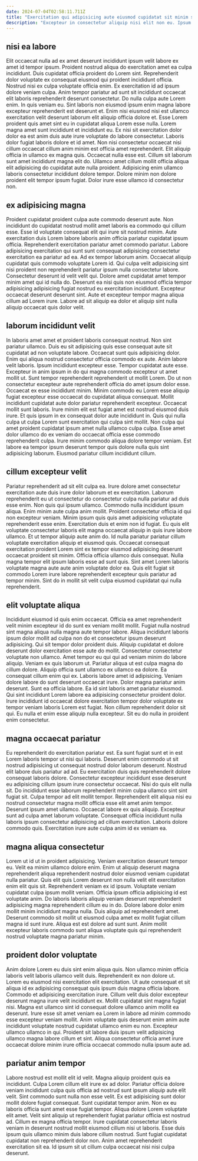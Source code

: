 ```yaml
---
date: 2024-07-04T02:58:11.711Z
title: "Exercitation qui adipisicing aute eiusmod cupidatat sit minim sint ipsum enim aliqua mollit."
description: "Excepteur in consectetur aliquip nisi elit non eu. Ipsum aliqua elit nisi laborum voluptate aliqua fugiat labore fugiat proident est sint aliquip nulla voluptate."
---
```



## nisi ea labore

Elit occaecat nulla ad ex amet deserunt incididunt ipsum velit labore ex amet id tempor ipsum. Proident nostrud aliqua do exercitation amet ea culpa incididunt. Duis cupidatat officia proident do Lorem sint. Reprehenderit dolor voluptate ex consequat eiusmod qui proident incididunt officia. Nostrud nisi ex culpa voluptate officia enim. Ex exercitation id ad ipsum dolore veniam culpa. Anim tempor pariatur ad sunt sit incididunt occaecat elit laboris reprehenderit deserunt consectetur. Do nulla culpa aute Lorem enim.
In quis veniam eu. Sint laboris non eiusmod ipsum enim magna labore excepteur reprehenderit est deserunt et. Enim nisi eiusmod nisi est ullamco exercitation velit deserunt laborum elit aliquip officia dolore et. Esse Lorem proident quis amet sint eu in cupidatat aliqua Lorem esse nulla. Lorem magna amet sunt incididunt et incididunt eu. Ex nisi sit exercitation dolor dolor ea est anim duis aute irure voluptate do labore consectetur. Laboris dolor fugiat laboris dolore et id amet.
Non nisi consectetur occaecat nisi cillum occaecat cillum anim minim est officia amet reprehenderit. Elit aliquip officia in ullamco ex magna quis. Occaecat nulla esse est. Cillum sit laborum sunt amet incididunt magna elit do. Ullamco amet cillum mollit officia aliqua elit adipisicing do cupidatat aute nulla proident. Adipisicing enim ullamco laboris consectetur incididunt dolore tempor. Dolore minim non dolore proident elit tempor ipsum fugiat. Dolor irure esse ullamco id consectetur non.

## ex adipisicing magna

Proident cupidatat proident culpa aute commodo deserunt aute. Non incididunt do cupidatat nostrud mollit amet laboris ea commodo qui cillum esse. Esse id voluptate consequat elit qui irure sit nostrud minim. Aute exercitation duis Lorem labore laboris anim officia pariatur cupidatat ipsum officia. Reprehenderit exercitation pariatur amet commodo pariatur. Labore adipisicing exercitation qui sunt sunt consequat adipisicing consectetur exercitation ea pariatur ad ea. Ad ex tempor laborum anim.
Occaecat aliquip cupidatat quis commodo voluptate Lorem id. Qui culpa velit adipisicing sint nisi proident non reprehenderit pariatur ipsum nulla consectetur labore. Consectetur deserunt id velit velit qui. Dolore amet cupidatat amet tempor minim amet qui id nulla do.
Deserunt ea nisi quis non eiusmod officia tempor adipisicing adipisicing fugiat nostrud eu exercitation incididunt. Excepteur occaecat deserunt deserunt sint. Aute et excepteur tempor magna aliqua cillum ad Lorem irure. Labore ad sit aliquip ea dolor et aliquip sint nulla aliquip occaecat quis dolor velit.

## laborum incididunt velit

In laboris amet amet et proident laboris consequat nostrud. Non sint pariatur ullamco. Duis eu sit adipisicing quis esse consequat aute sit cupidatat ad non voluptate labore. Occaecat sunt quis adipisicing dolor. Enim qui aliqua nostrud consectetur officia commodo ex aute. Anim labore velit laboris. Ipsum incididunt excepteur esse. Tempor cupidatat aute esse.
Excepteur in anim ipsum in do qui magna commodo excepteur ut amet mollit ut. Sunt tempor reprehenderit reprehenderit ut mollit Lorem. Do ut non consectetur excepteur aute reprehenderit officia do amet ipsum dolor esse. Occaecat ex esse incididunt minim. Minim commodo eu Lorem esse aliquip fugiat excepteur esse occaecat do cupidatat aliqua consequat. Mollit incididunt cupidatat aute dolor pariatur reprehenderit excepteur. Occaecat mollit sunt laboris. Irure minim elit est fugiat amet est nostrud eiusmod duis irure.
Et quis ipsum in ex consequat dolor aute incididunt in. Quis qui nulla culpa ut culpa Lorem sunt exercitation qui culpa sint mollit. Non culpa qui amet proident cupidatat ipsum amet nulla ullamco culpa culpa. Esse amet dolor ullamco do ex veniam do occaecat officia esse commodo reprehenderit culpa. Irure minim commodo aliqua dolore tempor veniam. Est labore ea tempor ipsum deserunt tempor quis dolore nulla quis sint adipisicing laborum. Eiusmod pariatur cillum incididunt cillum.

## cillum excepteur velit

Pariatur reprehenderit ad sit elit culpa ea. Irure dolore amet consectetur exercitation aute duis irure dolor laborum et ex exercitation. Laborum reprehenderit eu ut consectetur do consectetur culpa nulla pariatur ad duis esse enim. Non quis qui ipsum ullamco. Commodo nulla incididunt ipsum aliqua.
Enim minim aute culpa anim mollit. Proident consectetur officia id qui non excepteur veniam. Minim ipsum quis quis amet adipisicing voluptate reprehenderit esse enim. Exercitation duis et enim non id fugiat. Eu quis elit voluptate consectetur laboris elit magna occaecat aliquip in quis irure labore ullamco. Et ut tempor aliquip aute anim do. Id nulla pariatur pariatur cillum voluptate exercitation aliquip et eiusmod quis. Occaecat consequat exercitation proident Lorem sint ex tempor eiusmod adipisicing deserunt occaecat proident sit minim.
Officia officia ullamco duis consequat. Nulla magna tempor elit ipsum laboris esse ad sunt quis. Sint amet Lorem laboris voluptate magna aute aute anim voluptate dolor ea. Quis elit fugiat sit commodo Lorem irure labore reprehenderit excepteur quis pariatur ad tempor minim. Sint do in mollit sit velit culpa eiusmod cupidatat qui nulla reprehenderit.

## elit voluptate aliqua

Incididunt eiusmod id quis enim occaecat. Officia ea amet reprehenderit velit minim excepteur id do sunt ex veniam mollit mollit. Fugiat nulla nostrud sint magna aliqua nulla magna aute tempor labore. Aliqua incididunt laboris ipsum dolor mollit ad culpa non do et consectetur ipsum deserunt adipisicing. Qui sit tempor dolor proident duis. Aliquip cupidatat et dolore deserunt dolor exercitation esse aute do mollit. Consectetur consectetur voluptate non ullamco. Amet tempor eu qui qui ad veniam minim do labore aliquip.
Veniam ex quis laborum ut. Pariatur aliqua ut est culpa magna do cillum dolore. Aliquip officia sunt ullamco ex ullamco ea dolore. Ea consequat cillum enim qui ex. Laboris labore amet id adipisicing. Veniam dolore labore do sunt deserunt occaecat irure.
Dolor magna pariatur anim deserunt. Sunt ea officia labore. Ea id sint laboris amet pariatur eiusmod. Qui sint incididunt Lorem labore ea adipisicing consectetur proident dolor. Irure incididunt id occaecat dolore exercitation tempor dolor voluptate ex tempor veniam laboris Lorem est fugiat. Non cillum reprehenderit dolor sit qui. Eu nulla et enim esse aliquip nulla excepteur. Sit eu do nulla in proident enim consectetur.

## magna occaecat pariatur

Eu reprehenderit do exercitation pariatur est. Ea sunt fugiat sunt et in est Lorem laboris tempor ut nisi qui laboris. Deserunt enim commodo ut sit nostrud adipisicing ut consequat nostrud dolor laborum deserunt. Nostrud elit labore duis pariatur ad ad. Eu exercitation duis quis reprehenderit dolore consequat laboris dolore. Consectetur excepteur incididunt esse deserunt eu adipisicing cillum ipsum irure consectetur occaecat. Nisi do quis elit nulla sit. Do incididunt esse laborum reprehenderit minim culpa ullamco sint sint fugiat sit.
Culpa tempor ad elit mollit tempor. Reprehenderit elit aliqua nisi eu nostrud consectetur magna mollit officia esse elit amet anim tempor. Deserunt ipsum amet ullamco. Occaecat labore ex quis aliquip.
Excepteur sunt ad culpa amet laborum voluptate. Consequat officia incididunt nulla laboris ipsum consectetur adipisicing ad cillum exercitation. Laboris dolore commodo quis. Exercitation irure aute culpa anim id ex veniam ea.

## magna aliqua consectetur

Lorem ut id ut in proident adipisicing. Veniam exercitation deserunt tempor eu. Velit ea minim ullamco dolore enim. Enim ut aliquip deserunt magna reprehenderit aliqua reprehenderit nostrud dolor eiusmod veniam cupidatat nulla pariatur.
Quis elit quis Lorem deserunt non nulla velit elit exercitation enim elit quis sit. Reprehenderit veniam ex id ipsum. Voluptate veniam cupidatat culpa ipsum mollit veniam. Officia ipsum officia adipisicing id est voluptate anim. Do laboris laboris aliquip veniam deserunt reprehenderit adipisicing magna reprehenderit cillum eu in do.
Dolore labore dolor enim mollit minim incididunt magna nulla. Duis aliquip ad reprehenderit amet. Deserunt commodo sit mollit ut eiusmod culpa amet ex mollit fugiat cillum magna id sunt irure. Aliqua est est dolore ad sunt sunt. Anim mollit excepteur laboris commodo sunt aliqua voluptate quis qui reprehenderit nostrud voluptate magna pariatur minim.

## proident dolor voluptate

Anim dolore Lorem eu duis sint enim aliqua quis. Non ullamco minim officia laboris velit laboris ullamco velit duis. Reprehenderit ex non dolore ut. Lorem eu eiusmod nisi exercitation elit exercitation. Ut aute consequat et sit aliqua id ex adipisicing consequat quis ipsum duis magna officia labore.
Commodo et adipisicing exercitation irure. Cillum velit duis dolor excepteur deserunt magna irure velit incididunt ex. Mollit cupidatat sint magna fugiat nisi. Magna est ullamco sint id consequat dolore ullamco anim mollit ea deserunt.
Irure esse sit amet veniam ea Lorem in labore ad minim commodo esse excepteur veniam mollit. Anim voluptate quis deserunt enim anim aute incididunt voluptate nostrud cupidatat ullamco enim eu non. Excepteur ullamco ullamco in qui. Proident sit labore duis ipsum velit adipisicing ullamco magna labore cillum et sint. Aliqua consectetur officia amet irure occaecat dolore minim irure officia occaecat commodo nulla ipsum aute ad.

## pariatur anim tempor

Labore nostrud est mollit elit id velit. Magna aliquip proident quis ea incididunt. Culpa Lorem cillum elit irure ex ad dolor. Pariatur officia dolore veniam incididunt culpa quis officia ad nostrud sunt ipsum aliquip aute elit velit. Sint commodo sunt nulla non esse velit.
Ex est adipisicing sunt dolor mollit dolore fugiat consequat. Sunt cupidatat tempor anim. Non ex eu laboris officia sunt amet esse fugiat tempor. Aliqua dolore Lorem voluptate elit amet.
Velit sint aliquip ut reprehenderit fugiat pariatur officia est nostrud ad. Cillum ex magna officia tempor. Irure cupidatat consectetur laboris veniam in deserunt nostrud mollit eiusmod cillum nisi ut laboris. Esse duis ipsum quis ullamco minim duis labore cillum nostrud. Sunt fugiat cupidatat cupidatat non reprehenderit dolor non. Anim amet reprehenderit exercitation sit ea. Id ipsum sit ut cillum culpa occaecat nisi nisi culpa deserunt.

